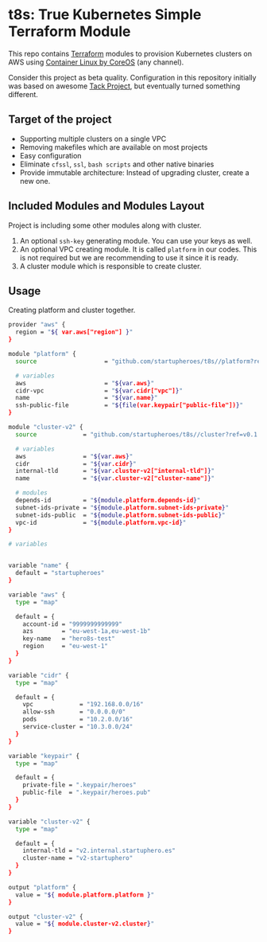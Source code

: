 # t8s: True Kubernetes Simple Terraform Module

This repo contains [Terraform](https://terraform.io) modules to provision Kubernetes clusters on AWS using [Container Linux by CoreOS](https://coreos.com) (any channel).

Consider this project as beta quality. Configuration in this repository initially was based on awesome [Tack Project](https://github.com/kz8s/tack/), but eventually turned something different. 

## Target of the project
 
 - Supporting multiple clusters on a single VPC
 - Removing makefiles which are available on most projects
 - Easy configuration
 - Eliminate `cfssl`, `ssl`, `bash scripts` and other native binaries
 - Provide immutable architecture: Instead of upgrading cluster, create a new one.

## Included Modules and Modules Layout

Project is including some other modules along with cluster.

1. An optional `ssh-key` generating module. You can use your keys as well. 
2. An optional VPC creating module. It is called `platform` in our codes. 
This is not required but we are recommending to use it since it is ready.
3. A cluster module which is responsible to create cluster.

## Usage

Creating platform and cluster together. 

```bash
provider "aws" {
  region = "${ var.aws["region"] }"
}

module "platform" {
  source                   = "github.com/startupheroes/t8s//platform?ref=v0.1.0"

  # variables
  aws                      = "${var.aws}"
  cidr-vpc                 = "${var.cidr["vpc"]}"
  name                     = "${var.name}"
  ssh-public-file          = "${file(var.keypair["public-file"])}"
}

module "cluster-v2" {
  source             = "github.com/startupheroes/t8s//cluster?ref=v0.1.0"

  # variables
  aws                = "${var.aws}"
  cidr               = "${var.cidr}"
  internal-tld       = "${var.cluster-v2["internal-tld"]}"
  name               = "${var.cluster-v2["cluster-name"]}"

  # modules
  depends-id         = "${module.platform.depends-id}"
  subnet-ids-private = "${module.platform.subnet-ids-private}"
  subnet-ids-public  = "${module.platform.subnet-ids-public}"
  vpc-id             = "${module.platform.vpc-id}"
}

# variables


variable "name" {
  default = "startupheroes"
}

variable "aws" {
  type = "map"

  default = {
    account-id = "9999999999999"
    azs        = "eu-west-1a,eu-west-1b"
    key-name   = "hero8s-test"
    region     = "eu-west-1"
  }
}

variable "cidr" {
  type = "map"

  default = {
    vpc             = "192.168.0.0/16"
    allow-ssh       = "0.0.0.0/0"
    pods            = "10.2.0.0/16"
    service-cluster = "10.3.0.0/24"
  }
}

variable "keypair" {
  type = "map"

  default = {
    private-file = ".keypair/heroes"
    public-file  = ".keypair/heroes.pub"
  }
}

variable "cluster-v2" {
  type = "map"

  default = {
    internal-tld = "v2.internal.startuphero.es"
    cluster-name = "v2-startuphero"
  }
}

output "platform" {
  value = "${ module.platform.platform }"
}

output "cluster-v2" {
  value = "${ module.cluster-v2.cluster}"
}

```

